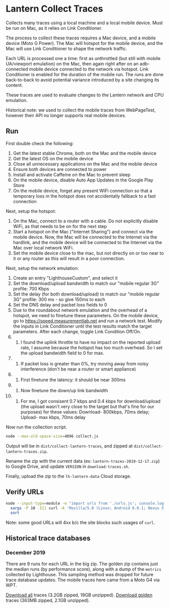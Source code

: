 # Lantern Collect Traces

Collects many traces using a local machine and a local mobile device. Must be run on Mac, as it relies on Link Conditioner.

The process to collect these traces requires a Mac device, and a mobile device (Moto G Power). The Mac will hotspot for the mobile device, and the Mac will use Link Conditioner to shape the network traffic.

Each URL is processed one a time: first as unthrottled (but still with mobile UA/viewport emulation) on the Mac, then again right after on an adb-connected mobile device connected to the network via hotspot. Link Conditioner is enabled for the duration of the mobile run. The runs are done back-to-back to avoid potential variance introduced by a site changing its content.

These traces are used to evaluate changes to the Lantern network and CPU emulation.

Historical note: we used to collect the mobile traces from WebPageTest, however their API no longer supports real mobile devices.

## Run

First double check the following:

1. Get the latest stable Chrome, both on the Mac and the mobile device
1. Get the latest OS on the mobile device
1. Close all unnecessary applications on the Mac and the mobile device
1. Ensure both devices are connected to power
1. Install and activate Caffeine on the Mac to prevent sleep
1. On the mobile device, disable Auto App Updates in the Google Play Store
1. On the mobile device, forget any present WiFi connection so that a temporary loss in the hotspot does not accidentally fallback to a fast connection

Next, setup the hotspot:

1. On the Mac, connect to a router with a cable. Do not explicitly disable WiFi, as that needs to be on for the next step
1. Start a hotspot on the Mac ("Internet Sharing") and connect via the mobile device. Now, the Mac will be connected to the Internet via the hardlink, and the mobile device will be connected to the Internet via the Mac over local network WiFi.
1. Set the mobile device close to the mac, but not directly on or too near to it or any router as this will result in a poor connection.

Next, setup the network emulation:

1. Create an entry "LighthouseCustom", and select it
1. Set the download/upload bandwidth to match our "mobile regular 3G" profile: 700 Kbps
1. Set the delay (for both download/upload) to match our "mobile regular 3G" profile: 300 ms - so give 150ms to each
1. Set the DNS delay and packet loss fields to 0
1. Due to the roundabout network emulation and the overhead of a hotspot, we need to finetune these parameters. On the mobile device, go to https://speed.measurementlab.net and run a network test. Modify the inputs in Link Conditioner until the test results match the target parameters. After each change, toggle Link Condition Off/On.
1. 1. I found the uplink throttle to have no impact on the reported upload rate, I assume because the hotspot has too much overhead. So I set the upload bandwidth field to 0 for max.
1. 1. If packet loss is greater than 0%, try moving away from noisy interference (don't be near a router or smart appliance)
1. 1. First finetune the latency: it should be near 300ms
1. 1. Now finetune the down/up link bandwidth
1. 1. For me, I got consisent 0.7 kbps and 0.4 kbps for download/upload (the upload wasn't very close to the target but that's fine for our purposes) for these values: Download- 800kbps, 70ms delay; Upload- max kbps, 70ms delay

Now run the collection script.

```sh
node --max-old-space-size=4096 collect.js
```

Output will be in `dist/collect-lantern-traces`, and zipped at `dist/collect-lantern-traces.zip`.

Rename the zip with the current data (ex: `lantern-traces-2019-12-17.zip`) to Google Drive, and update `VERSION` in `download-traces.sh`.

Finally, upload the zip to the `lh-lantern-data` Cloud storage.

## Verify URLs

```sh
node --input-type=module -e "import urls from './urls.js'; console.log(urls.join('\n'))" |\
  xargs -P 10 -I{} curl -A 'Mozilla/5.0 (Linux; Android 6.0.1; Nexus 5 Build/MRA58N) AppleWebKit/537.36 (KHTML, like Gecko) Chrome/113.0.5672.126 Mobile Safari/537.36 Chrome-Lighthouse' -o /dev/null -s --write-out '%{http_code} {} (if redirect: %{redirect_url})\n' {} |\
  sort
```

Note: some good URLs will 4xx b/c the site blocks such usages of `curl`.


## Historical trace databases


### December 2019

There are 9 runs for each URL in the big zip. The golden zip contains just the median runs (by performance score), along with a dump of the `metrics` collected by Lighthouse. This sampling method was dropped for future trace database updates. The mobile traces here came from a Moto G4 via WPT.

[Download all](https://drive.google.com/open?id=17WsQ3CU0R1072sezXw5Np2knV_NvGAfO) traces (3.2GB zipped, 19GB unzipped).
[Download golden](https://drive.google.com/open?id=1aQp-oqX7jeFq9RFwNik6gkEZ0FLtjlHp) traces (363MB zipped, 2.1GB unzipped).
